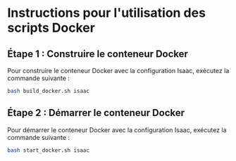 # Instructions pour l'utilisation des scripts Docker

## Étape 1 : Construire le conteneur Docker
Pour construire le conteneur Docker avec la configuration Isaac, exécutez la commande suivante :
```bash
bash build_docker.sh isaac
```
## Étape 2 : Démarrer le conteneur Docker
Pour démarrer le conteneur Docker avec la configuration Isaac, exécutez la commande suivante :
```bash
bash start_docker.sh isaac
```
